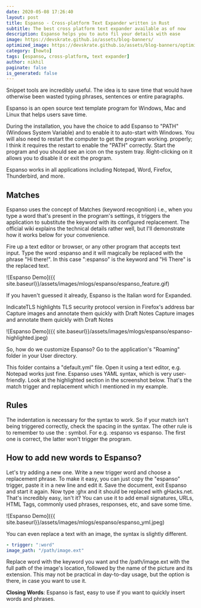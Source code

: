 ```yaml
---
date: 2020-05-08 17:26:40
layout: post
title: Espanso - Cross-platform Text Expander written in Rust
subtitle: The best cross platform text expander available as of now
description: Espanso helps you to auto fil your details with ease
image: https://devskrate.github.io/assets/blog-banners/
optimized_image: https://devskrate.github.io/assets/blog-banners/optimized/
category: [howto]
tags: [espanso, cross-platform, text expander]
author: nikhil
paginate: false
is_generated: false
---
```


Snippet tools are incredibly useful. The idea is to save time that would have otherwise been wasted typing phrases, sentences or entire paragraphs.

Espanso is an open source text template program for Windows, Mac and Linux that helps users save time.

During the installation, you have the choice to add Espanso to "PATH" (Windows System Variable) and to enable it to auto-start with Windows. You will also need to restart the computer to get the program working. properly; I think it requires the restart to enable the "PATH" correctly. Start the program and you should see an icon on the system tray. Right-clicking on it allows you to disable it or exit the program.

Espanso works in all applications including Notepad, Word, Firefox, Thunderbird, and more.

## Matches

Espanso uses the concept of Matches (keyword recognition) i.e., when you type a word that's present in the program's settings, it triggers the application to substitute the keyword with its configured replacement. The official wiki explains the technical details rather well, but I'll demonstrate how it works below for your convenience.

Fire up a text editor or browser, or any other program that accepts text input. Type the word :espanso and it will magically be replaced with the phrase "Hi there!". In this case ":espanso" is the keyword and "Hi There" is the replaced text.

![Espanso Demo]({{ site.baseurl}}/assets/images/mlogs/espanso/espanso_feature.gif)

If you haven't guessed it already, Espanso is the Italian word for Expanded.

IndicateTLS highlights TLS security protocol version in Firefox's address bar
Capture images and annotate them quickly with Draft Notes
Capture images and annotate them quickly with Draft Notes

![Espanso Demo]({{ site.baseurl}}/assets/images/mlogs/espanso/espanso-highlighted.jpeg)

So, how do we customize Espanso?
Go to the application's "Roaming" folder in your User directory.

This folder contains a "default.yml" file. Open it using a text editor, e.g. Notepad works just fine. Espanso uses YAML syntax, which is very user-friendly. Look at the highlighted section in the screenshot below. That's the match trigger and replacement which I mentioned in my example.

## Rules

The indentation is necessary for the syntax to work. So if your match isn't being triggered correctly, check the spacing in the syntax. The other rule is to remember to use the : symbol. For e.g. :espanso vs espanso. The first one is correct, the latter won't trigger the program.

## How to add new words to Espanso?

Let's try adding a new one. Write a new trigger word and choose a replacement phrase. To make it easy, you can just copy the "espanso" trigger, paste it in a new line and edit it.
Save the document, exit Espanso and start it again. Now type :ghx and it should be replaced with gHacks.net. That's incredibly easy, isn't it? You can use it to add email signatures, URLs, HTML Tags, commonly used phrases, responses, etc, and save some time.

![Espanso Demo]({{ site.baseurl}}/assets/images/mlogs/espanso/espanso_yml.jpeg)

You can even replace a text with an image, the syntax is slightly different.

```yml
- trigger: ":word"
image_path: "/path/image.ext"
```

Replace word with the keyword you want and the /path/image.ext with the full path of the image's location, followed by the name of the picture and its extension. This may not be practical in day-to-day usage, but the option is there, in case you want to use it.

**Closing Words**:
Espanso is fast, easy to use if you want to quickly insert words and phrases.
